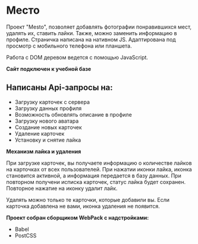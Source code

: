 # Место

Проект "Mesto", позволяет добавлять фотографии понравившихся мест, удалять их, ставить лайки. Также, можно заменить информацию в профиле.
Страничка написана на нативном JS. Адаптирована под просмотр с мобильного телефона или планшета.

Работа с DOM деревом ведется с помощью JavaScript.

__Сайт подключен к учебной базе__

## Написаны Api-запросы на:
* Загрузку карточек с сервера
* Загрузку данных профиля
* Возможность обновлять описание в профиле
* Загрузку нового аватара
* Создание новых карточек
* Удаление карточек
* Установку и снятие лайка

__Механизм лайка и удаления__

При загрузке карточек, вы получаете информацию о количестве лайков на карточках от всех пользователей.
При нажатии иконки лайка, иконка становится активной, а информация передается в базу данных. При повторном получени исписка карточек, статус лайка будет сохранен.
Повторное нажатие на иконку удалит лайк.


Удалять можно только те карточки, которые добавили вы. Если карточка добавлена не вами, иконка удаления не появится.

__Проект собран сборщиком WebPack с надстройками:__
* Babel
* PostCSS
